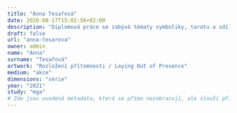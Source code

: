 ```yaml
---
title: "Anna Tesařová"
date: 2020-08-17T15:02:56+02:00
description: "Diplomová práce se zabývá tématy symboliky, tarotu a sdílení."
draft: false
url: "anna-tesarova"
owner: admin
name: "Anna"
surname: "Tesařová"
artwork: "Rozložení přítomnosti / Laying Out of Presence"
medium: "akce"
dimensions: "série"
year: "2021"
study: "mga"
# Zde jsou uvedená metadata, která se přímo nezobrazují, ale slouží při generování webu - tagů pro Facebook a Twitter, atd.
---
```

